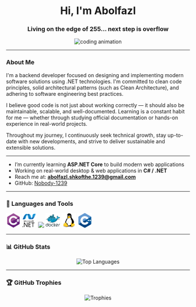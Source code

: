 <h1 align="center">Hi, I'm Abolfazl</h1>
<h3 align="center">Living on the edge of 255... next step is overflow</h3>

<p align="center">
  <img src="https://media.giphy.com/media/qgQUggAC3Pfv687qPC/giphy.gif" width="300" alt="coding animation" />
</p>

---

### About Me

I'm a backend developer focused on designing and implementing modern software solutions using .NET technologies.
I'm committed to clean code principles, solid architectural patterns (such as Clean Architecture), and adhering to software engineering best practices.

I believe good code is not just about working correctly — it should also be maintainable, scalable, and well-documented.
Learning is a constant habit for me — whether through studying official documentation or hands-on experience in real-world projects.

Throughout my journey, I continuously seek technical growth, stay up-to-date with new developments, and strive to deliver sustainable and extensible solutions.

---

- I’m currently learning **ASP.NET Core** to build modern web applications  
- Working on real-world desktop & web applications in **C# / .NET**   
- Reach me at: **abolfazl.shkofthe.1239@gmail.com**  
- GitHub: [Nobody-1239](https://github.com/Nobody-1239)

---

### 🔧 Languages and Tools

<p align="left">
  <a href="https://learn.microsoft.com/en-us/dotnet/csharp/"><img src="https://raw.githubusercontent.com/devicons/devicon/master/icons/csharp/csharp-original.svg" width="40"/></a>
  <a href="https://dotnet.microsoft.com/"><img src="https://raw.githubusercontent.com/devicons/devicon/master/icons/dot-net/dot-net-original-wordmark.svg" width="40"/></a>
  <a href="https://www.microsoft.com/sql-server"><img src="https://www.svgrepo.com/show/303229/microsoft-sql-server-logo.svg" width="40"/></a>
  <a href="https://www.docker.com/"><img src="https://raw.githubusercontent.com/devicons/devicon/master/icons/docker/docker-original-wordmark.svg" width="40"/></a>
  <a href="https://www.linux.org/"><img src="https://raw.githubusercontent.com/devicons/devicon/master/icons/linux/linux-original.svg" width="40"/></a>
  <a href="https://isocpp.org/"><img src="https://raw.githubusercontent.com/devicons/devicon/master/icons/cplusplus/cplusplus-original.svg" width="40"/></a>
</p>

---

### 📊 GitHub Stats


<p align="center">
  <img src="https://github-readme-stats.vercel.app/api/top-langs/?username=Nobody-1239&layout=compact&theme=radical" alt="Top Languages" />
</p>

---

### 🏆 GitHub Trophies

<p align="center">
  <img src="https://github-profile-trophy.vercel.app/?username=Nobody-1239&theme=radical" alt="Trophies" />
</p>
